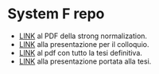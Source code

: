 # System F repo

- [LINK](strong-norm.pdf) al PDF della strong normalization.
- [LINK](pres/la_presentazione.pdf) alla presentazione per il colloquio.
- [LINK](tesi_marchetti.pdf) al pdf con tutto la tesi definitiva.
- [LINK](ts/la_presentezaione.pdf) alla presentazione portata alla tesi.
